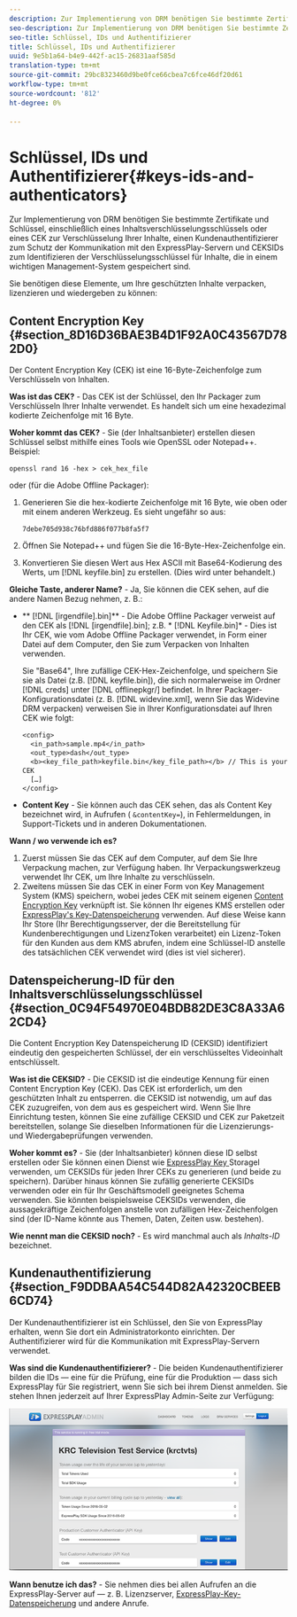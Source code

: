 ```yaml
---
description: Zur Implementierung von DRM benötigen Sie bestimmte Zertifikate und Schlüssel, einschließlich eines Inhaltsverschlüsselungsschlüssels oder eines CEK zur Verschlüsselung Ihrer Inhalte, einen Kundenauthentifizierer zum Schutz der Kommunikation mit den ExpressPlay-Servern und CEKSIDs zum Identifizieren der Verschlüsselungsschlüssel für Inhalte, die in einem wichtigen Management-System gespeichert sind.
seo-description: Zur Implementierung von DRM benötigen Sie bestimmte Zertifikate und Schlüssel, einschließlich eines Inhaltsverschlüsselungsschlüssels oder eines CEK zur Verschlüsselung Ihrer Inhalte, einen Kundenauthentifizierer zum Schutz der Kommunikation mit den ExpressPlay-Servern und CEKSIDs zum Identifizieren der Verschlüsselungsschlüssel für Inhalte, die in einem wichtigen Management-System gespeichert sind.
seo-title: Schlüssel, IDs und Authentifizierer
title: Schlüssel, IDs und Authentifizierer
uuid: 9e5b1a64-b4e9-442f-ac15-26831aaf585d
translation-type: tm+mt
source-git-commit: 29bc8323460d9be0fce66cbea7c6fce46df20d61
workflow-type: tm+mt
source-wordcount: '812'
ht-degree: 0%

---
```



# Schlüssel, IDs und Authentifizierer{#keys-ids-and-authenticators}

Zur Implementierung von DRM benötigen Sie bestimmte Zertifikate und Schlüssel, einschließlich eines Inhaltsverschlüsselungsschlüssels oder eines CEK zur Verschlüsselung Ihrer Inhalte, einen Kundenauthentifizierer zum Schutz der Kommunikation mit den ExpressPlay-Servern und CEKSIDs zum Identifizieren der Verschlüsselungsschlüssel für Inhalte, die in einem wichtigen Management-System gespeichert sind.

Sie benötigen diese Elemente, um Ihre geschützten Inhalte verpacken, lizenzieren und wiedergeben zu können:

## Content Encryption Key {#section_8D16D36BAE3B4D1F92A0C43567D782D0}

Der Content Encryption Key (CEK) ist eine 16-Byte-Zeichenfolge zum Verschlüsseln von Inhalten.

**Was ist das CEK?** - Das CEK ist der Schlüssel, den Ihr Packager zum Verschlüsseln Ihrer Inhalte verwendet. Es handelt sich um eine hexadezimal kodierte Zeichenfolge mit 16 Byte.

**Woher kommt das CEK?** - Sie (der Inhaltsanbieter) erstellen diesen Schlüssel selbst mithilfe eines Tools wie OpenSSL oder Notepad++. Beispiel:

```
openssl rand 16 -hex > cek_hex_file
```

oder (für die Adobe Offline Packager):

1. Generieren Sie die hex-kodierte Zeichenfolge mit 16 Byte, wie oben oder mit einem anderen Werkzeug. Es sieht ungefähr so aus:

   ```
   7debe705d938c76bfd886f077b8fa5f7
   ```

1. Öffnen Sie Notepad++ und fügen Sie die 16-Byte-Hex-Zeichenfolge ein.
1. Konvertieren Sie diesen Wert aus Hex ASCII mit Base64-Kodierung des Werts, um [!DNL keyfile.bin] zu erstellen. (Dies wird unter [](../../multi-drm-workflows/quick-start/package-your-content.md) behandelt.)

**Gleiche Taste, anderer Name?** - Ja, Sie können die CEK sehen, auf die andere Namen Bezug nehmen, z. B.:

* ** [!DNL [irgendfile].bin]** - Die Adobe Offline Packager verweist auf den CEK als [!DNL [irgendfile].bin]; z.B. * [!DNL Keyfile.bin]* - Dies ist Ihr CEK, wie vom Adobe Offline Packager verwendet, in Form einer Datei auf dem Computer, den Sie zum Verpacken von Inhalten verwenden.

   Sie &quot;Base64&quot;, Ihre zufällige CEK-Hex-Zeichenfolge, und speichern Sie sie als Datei (z.B. [!DNL keyfile.bin]), die sich normalerweise im Ordner [!DNL creds] unter [!DNL offlinepkgr/] befindet. In Ihrer Packager-Konfigurationsdatei (z. B. [!DNL widevine.xml], wenn Sie das Widevine DRM verpacken) verweisen Sie in Ihrer Konfigurationsdatei auf Ihren CEK wie folgt:

   ```
   <config>  
     <in_path>sample.mp4</in_path>  
     <out_type>dash</out_type>
     <b><key_file_path>keyfile.bin</key_file_path></b> // This is your CEK  
     […] 
   </config> 
   ```

* **Content Key**  - Sie können auch das CEK sehen, das als Content Key bezeichnet wird, in Aufrufen (  `&contentKey=`), in Fehlermeldungen, in Support-Tickets und in anderen Dokumentationen.

**Wann / wo verwende ich es?**

1. Zuerst müssen Sie das CEK auf dem Computer, auf dem Sie Ihre Verpackung machen, zur Verfügung haben. Ihr Verpackungswerkzeug verwendet Ihr CEK, um Ihre Inhalte zu verschlüsseln.
1. Zweitens müssen Sie das CEK in einer Form von Key Management System (KMS) speichern, wobei jedes CEK mit seinem eigenen [Content Encryption Key](../../multi-drm-workflows/glossary/glossary-cek.md) verknüpft ist. Sie können Ihr eigenes KMS erstellen oder [ExpressPlay&#39;s Key-Datenspeicherung](https://www.expressplay.com/developer/key-storage/) verwenden. Auf diese Weise kann Ihr Store (Ihr Berechtigungsserver, der die Bereitstellung für Kundenberechtigungen und LizenzToken verarbeitet) ein Lizenz-Token für den Kunden aus dem KMS abrufen, indem eine Schlüssel-ID anstelle des tatsächlichen CEK verwendet wird (dies ist viel sicherer).

## Datenspeicherung-ID für den Inhaltsverschlüsselungsschlüssel {#section_0C94F54970E04BDB82DE3C8A33A62CD4}

Die Content Encryption Key Datenspeicherung ID (CEKSID) identifiziert eindeutig den gespeicherten Schlüssel, der ein verschlüsseltes Videoinhalt entschlüsselt.

**Was ist die CEKSID?** - Die CEKSID ist die eindeutige Kennung für einen Content Encryption Key (CEK). Das CEK ist erforderlich, um den geschützten Inhalt zu entsperren. die CEKSID ist notwendig, um auf das CEK zuzugreifen, von dem aus es gespeichert wird. Wenn Sie Ihre Einrichtung testen, können Sie eine zufällige CEKSID und CEK zur Paketzeit bereitstellen, solange Sie dieselben Informationen für die Lizenzierungs- und Wiedergabeprüfungen verwenden.

**Woher kommt es?** - Sie (der Inhaltsanbieter) können diese ID selbst erstellen oder Sie können einen Dienst wie  [ExpressPlay Key ](https://www.expressplay.com/developer/key-storage/) Storagel verwenden, um CEKSIDs für jeden Ihrer CEKs zu generieren (und beide zu speichern). Darüber hinaus können Sie zufällig generierte CEKSIDs verwenden oder ein für Ihr Geschäftsmodell geeignetes Schema verwenden. Sie könnten beispielsweise CEKSIDs verwenden, die aussagekräftige Zeichenfolgen anstelle von zufälligen Hex-Zeichenfolgen sind (der ID-Name könnte aus Themen, Daten, Zeiten usw. bestehen).

**Wie nennt man die CEKSID noch?** - Es wird manchmal auch als  *Inhalts-ID* bezeichnet.

## Kundenauthentifizierung {#section_F9DDBAA54C544D82A42320CBEEB6CD74}

Der Kundenauthentifizierer ist ein Schlüssel, den Sie von ExpressPlay erhalten, wenn Sie dort ein Administratorkonto einrichten. Der Authentifizierer wird für die Kommunikation mit ExpressPlay-Servern verwendet.

**Was sind die Kundenauthentifizierer?** - Die beiden Kundenauthentifizierer bilden die IDs — eine für die Prüfung, eine für die Produktion — dass sich ExpressPlay für Sie registriert, wenn Sie sich bei ihrem Dienst anmelden. Sie stehen Ihnen jederzeit auf Ihrer ExpressPlay Admin-Seite zur Verfügung:
<!--<a id="fig_c5h_xdl_wv"></a>-->

![](assets/expressplay_admin_dashboard-web.png)

**Wann benutze ich das?** - Sie nehmen dies bei allen Aufrufen an die ExpressPlay-Server auf — z. B. Lizenzserver,  [ExpressPlay-Key-Datenspeicherung](https://www.expressplay.com/developer/key-storage/) und andere Anrufe.
